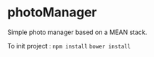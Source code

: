 # photoManager
Simple photo manager based on a MEAN stack.

To init project :
`npm install`
`bower install`
